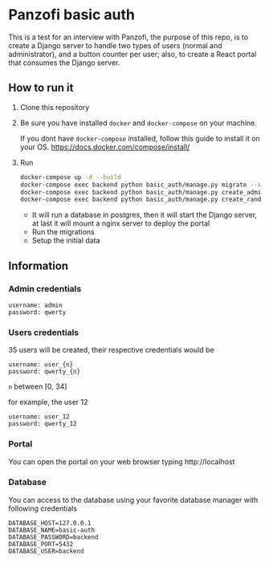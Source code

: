 # Panzofi basic auth

This is a test for an interview with Panzofi, the purpose of this repo, is to create a Django server to handle two types of users (normal and administrator), and a button counter per user; also, to create a React portal that consumes the Django server.

## How to run it

1. Clone this repository

1. Be sure you have installed `docker` and `docker-compose` on your machine.
    
    If you dont have `docker-compose` installed, follow this guide to install it on your OS.
    https://docs.docker.com/compose/install/

1. Run
    ```bash
    docker-compose up -d --build
    docker-compose exec backend python basic_auth/manage.py migrate --settings=basic_auth.settings.development --noinput
    docker-compose exec backend python basic_auth/manage.py create_admin_user --settings=basic_auth.settings.development
    docker-compose exec backend python basic_auth/manage.py create_random_users --settings=basic_auth.settings.development
    ```
   
    - It will run a database in postgres, then it will start the Django server, at last it will mount a nginx server to deploy the portal
    - Run the migrations
    - Setup the initial data

## Information

### Admin credentials

```
username: admin
password: qwerty
```

### Users credentials

35 users will be created, their respective credentials would be

```
username: user_{n}
password: qwerty_{n}
```

`n` between [0, 34]

for example, the user 12

```
username: user_12
password: qwerty_12
```

### Portal

You can open the portal on your web browser typing
http://localhost

### Database

You can access to the database using your favorite database manager with following credentials

```
DATABASE_HOST=127.0.0.1
DATABASE_NAME=basic-auth
DATABASE_PASSWORD=backend
DATABASE_PORT=5432
DATABASE_USER=backend
```
